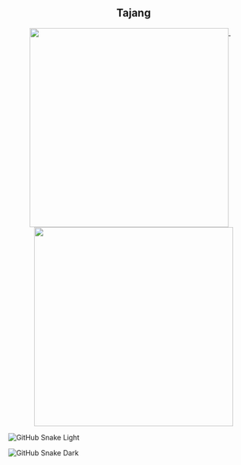 <h2 align="center">Tajang</h2>

<p align="center">
  <a href="#">
    <img width="400" align="top" src="https://gist.githubusercontent.com/TajangSec/df4cbfee624290a86799b884b5b1527a/raw/general.svg" />
  </a>
  &emsp;
  <a href="#">
    <img width="400" align="top" src="https://gist.githubusercontent.com/TajangSec/df4cbfee624290a86799b884b5b1527a/raw/about.svg" />
  </a>
</p>

![GitHub Snake Light](https://gist.githubusercontent.com/TajangSec/df4cbfee624290a86799b884b5b1527a/raw/github-snake.svg#gh-light-mode-only)

![GitHub Snake Dark](https://gist.githubusercontent.com/TajangSec/df4cbfee624290a86799b884b5b1527a/raw/github-snake-dark.svg#gh-dark-mode-only)

